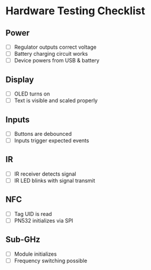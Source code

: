 # Hardware Testing Checklist

## Power
- [ ] Regulator outputs correct voltage
- [ ] Battery charging circuit works
- [ ] Device powers from USB & battery

## Display
- [ ] OLED turns on
- [ ] Text is visible and scaled properly

## Inputs
- [ ] Buttons are debounced
- [ ] Inputs trigger expected events

## IR
- [ ] IR receiver detects signal
- [ ] IR LED blinks with signal transmit

## NFC
- [ ] Tag UID is read
- [ ] PN532 initializes via SPI

## Sub-GHz
- [ ] Module initializes
- [ ] Frequency switching possible
